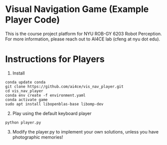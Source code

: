 # Visual Navigation Game (Example Player Code)

This is the course project platform for NYU ROB-GY 6203 Robot Perception. 
For more information, please reach out to AI4CE lab (cfeng at nyu dot edu).

# Instructions for Players
1. Install
```commandline
conda update conda
git clone https://github.com/ai4ce/vis_nav_player.git
cd vis_nav_player
conda env create -f environment.yaml
conda activate game
sudo apt install libopenblas-base libomp-dev
```

2. Play using the default keyboard player
```commandline
python player.py
```

3. Modify the player.py to implement your own solutions, 
unless you have photographic memories!
